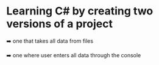 # Learning C# by creating two versions of a project

➡️ one that takes all data from files

➡️ one where user enters all data through the console
